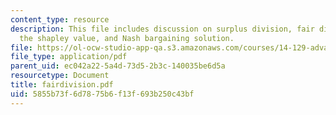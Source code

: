 ```yaml
---
content_type: resource
description: This file includes discussion on surplus division, fair distribution,
  the shapley value, and Nash bargaining solution.
file: https://ol-ocw-studio-app-qa.s3.amazonaws.com/courses/14-129-advanced-contract-theory-spring-2005/5855b73f6d7875b6f13f693b250c43bf_fairdivision.pdf
file_type: application/pdf
parent_uid: ec042a22-5a4d-73d5-2b3c-140035be6d5a
resourcetype: Document
title: fairdivision.pdf
uid: 5855b73f-6d78-75b6-f13f-693b250c43bf
---
```

